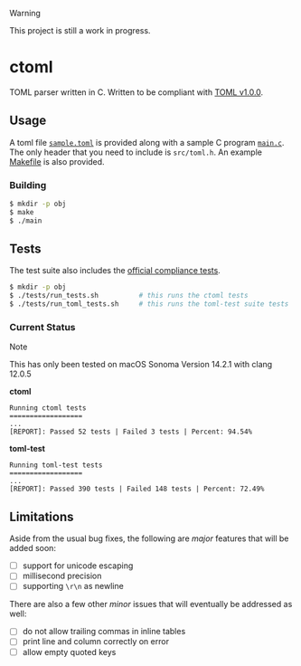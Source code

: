 > [!WARNING]  
> This project is still a work in progress.

# ctoml

TOML parser written in C.
Written to be compliant with [TOML v1.0.0](https://toml.io/en/v1.0.0).

## Usage

A toml file [`sample.toml`](sample.toml) is provided along with a sample C program [`main.c`](main.c).
The only header that you need to include is `src/toml.h`.
An example [Makefile](Makefile) is also provided.

### Building

```bash
$ mkdir -p obj
$ make
$ ./main
```

## Tests

The test suite also includes the [official compliance tests](https://github.com/toml-lang/toml-test).

```bash
$ mkdir -p obj
$ ./tests/run_tests.sh          # this runs the ctoml tests
$ ./tests/run_toml_tests.sh     # this runs the toml-test suite tests
```

### Current Status

> [!NOTE]
> This has only been tested on macOS Sonoma Version 14.2.1 with clang 12.0.5

**ctoml**

```
Running ctoml tests
==================
...
[REPORT]: Passed 52 tests | Failed 3 tests | Percent: 94.54%
```

**toml-test**

```
Running toml-test tests
==================
...
[REPORT]: Passed 390 tests | Failed 148 tests | Percent: 72.49%
```

## Limitations

Aside from the usual bug fixes, the following are *major* features that will be added soon:

- [ ] support for unicode escaping
- [ ] millisecond precision
- [ ] supporting `\r\n` as newline

There are also a few other *minor* issues that will eventually be addressed as well:

- [ ] do not allow trailing commas in inline tables
- [ ] print line and column correctly on error
- [ ] allow empty quoted keys
